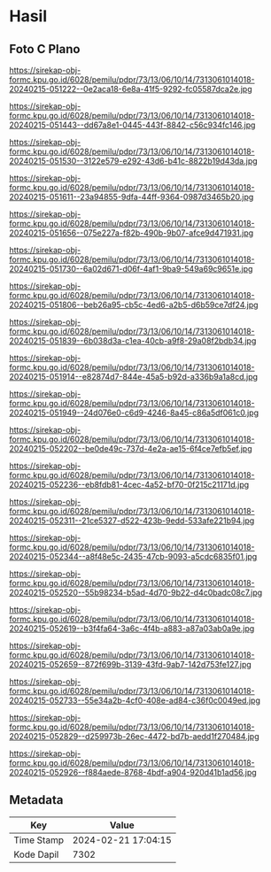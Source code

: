 # Hasil

## Foto C Plano

https://sirekap-obj-formc.kpu.go.id/6028/pemilu/pdpr/73/13/06/10/14/7313061014018-20240215-051222--0e2aca18-6e8a-41f5-9292-fc05587dca2e.jpg

https://sirekap-obj-formc.kpu.go.id/6028/pemilu/pdpr/73/13/06/10/14/7313061014018-20240215-051443--dd67a8e1-0445-443f-8842-c56c934fc146.jpg

https://sirekap-obj-formc.kpu.go.id/6028/pemilu/pdpr/73/13/06/10/14/7313061014018-20240215-051530--3122e579-e292-43d6-b41c-8822b19d43da.jpg

https://sirekap-obj-formc.kpu.go.id/6028/pemilu/pdpr/73/13/06/10/14/7313061014018-20240215-051611--23a94855-9dfa-44ff-9364-0987d3465b20.jpg

https://sirekap-obj-formc.kpu.go.id/6028/pemilu/pdpr/73/13/06/10/14/7313061014018-20240215-051656--075e227a-f82b-490b-9b07-afce9d471931.jpg

https://sirekap-obj-formc.kpu.go.id/6028/pemilu/pdpr/73/13/06/10/14/7313061014018-20240215-051730--6a02d671-d06f-4af1-9ba9-549a69c9651e.jpg

https://sirekap-obj-formc.kpu.go.id/6028/pemilu/pdpr/73/13/06/10/14/7313061014018-20240215-051806--beb26a95-cb5c-4ed6-a2b5-d6b59ce7df24.jpg

https://sirekap-obj-formc.kpu.go.id/6028/pemilu/pdpr/73/13/06/10/14/7313061014018-20240215-051839--6b038d3a-c1ea-40cb-a9f8-29a08f2bdb34.jpg

https://sirekap-obj-formc.kpu.go.id/6028/pemilu/pdpr/73/13/06/10/14/7313061014018-20240215-051914--e82874d7-844e-45a5-b92d-a336b9a1a8cd.jpg

https://sirekap-obj-formc.kpu.go.id/6028/pemilu/pdpr/73/13/06/10/14/7313061014018-20240215-051949--24d076e0-c6d9-4246-8a45-c86a5df061c0.jpg

https://sirekap-obj-formc.kpu.go.id/6028/pemilu/pdpr/73/13/06/10/14/7313061014018-20240215-052202--be0de49c-737d-4e2a-ae15-6f4ce7efb5ef.jpg

https://sirekap-obj-formc.kpu.go.id/6028/pemilu/pdpr/73/13/06/10/14/7313061014018-20240215-052236--eb8fdb81-4cec-4a52-bf70-0f215c21171d.jpg

https://sirekap-obj-formc.kpu.go.id/6028/pemilu/pdpr/73/13/06/10/14/7313061014018-20240215-052311--21ce5327-d522-423b-9edd-533afe221b94.jpg

https://sirekap-obj-formc.kpu.go.id/6028/pemilu/pdpr/73/13/06/10/14/7313061014018-20240215-052344--a8f48e5c-2435-47cb-9093-a5cdc6835f01.jpg

https://sirekap-obj-formc.kpu.go.id/6028/pemilu/pdpr/73/13/06/10/14/7313061014018-20240215-052520--55b98234-b5ad-4d70-9b22-d4c0badc08c7.jpg

https://sirekap-obj-formc.kpu.go.id/6028/pemilu/pdpr/73/13/06/10/14/7313061014018-20240215-052619--b3f4fa64-3a6c-4f4b-a883-a87a03ab0a9e.jpg

https://sirekap-obj-formc.kpu.go.id/6028/pemilu/pdpr/73/13/06/10/14/7313061014018-20240215-052659--872f699b-3139-43fd-9ab7-142d753fe127.jpg

https://sirekap-obj-formc.kpu.go.id/6028/pemilu/pdpr/73/13/06/10/14/7313061014018-20240215-052733--55e34a2b-4cf0-408e-ad84-c36f0c0049ed.jpg

https://sirekap-obj-formc.kpu.go.id/6028/pemilu/pdpr/73/13/06/10/14/7313061014018-20240215-052829--d259973b-26ec-4472-bd7b-aedd1f270484.jpg

https://sirekap-obj-formc.kpu.go.id/6028/pemilu/pdpr/73/13/06/10/14/7313061014018-20240215-052926--f884aede-8768-4bdf-a904-920d41b1ad56.jpg


## Metadata

| Key        | Value               |
| ---------- | ------------------- |
| Time Stamp | 2024-02-21 17:04:15 |
| Kode Dapil | 7302                |



